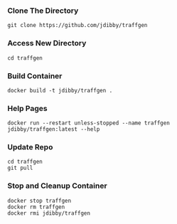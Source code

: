 ### Clone The Directory ###
```
git clone https://github.com/jdibby/traffgen
```

### Access New Directory
```
cd traffgen
```

### Build Container
```
docker build -t jdibby/traffgen .
```

### Help Pages ###
```
docker run --restart unless-stopped --name traffgen jdibby/traffgen:latest --help
```

### Update Repo ###
```
cd traffgen
git pull
```

### Stop and Cleanup Container ###
```
docker stop traffgen
docker rm traffgen
docker rmi jdibby/traffgen
```
